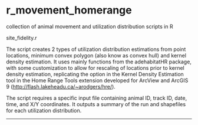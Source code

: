 # r_movement_homerange
collection of animal movement and utilization distribution scripts in R

site_fidelity.r

The script creates 2 types of utilization distribution estimations from point locations, minimum convex polygon (also know as convex hull) and kernel density estimation. It uses mainly functions from the adehabitatHR package, with some customization to allow for rescaling of locations prior to kernel density estimation, replicating the option in the Kernel Density Estimation tool in the Home Range Tools extension developed for ArcView and ArcGIS 9 (http://flash.lakeheadu.ca/~arodgers/hre/).

The script requires a specific input file containing animal ID, track ID, date, time, and X/Y coordinates. It outputs a summary of the run and shapefiles for each utilization distribution.

--------------

